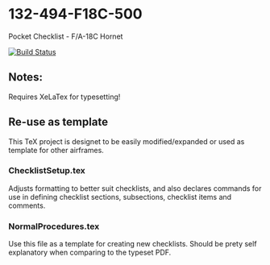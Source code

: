 # 132-494-F18C-500
Pocket Checklist - F/A-18C Hornet

[![Build Status](https://travis-ci.org/jkhoel/132-494-F18C-500.png?branch=master)](https://travis-ci.org/jkhoel/132-494-F18C-500)

## Notes:
Requires XeLaTex for typesetting!

## Re-use as template
This TeX project is designet to be easily modified/expanded or used as template for other airframes.

### ChecklistSetup.tex
Adjusts formatting to better suit checklists, and also declares commands for use in defining checklist sections, subsections, checklist items and comments.

### NormalProcedures.tex
Use this file as a template for creating new checklists. Should be prety self explanatory when comparing to the typeset PDF.

